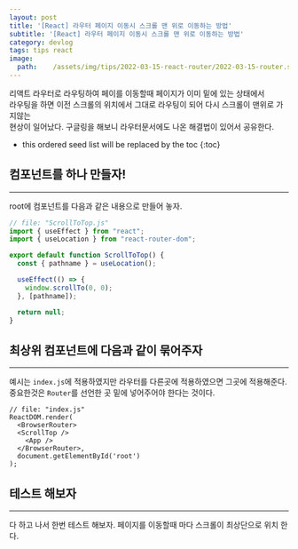 ```yaml
---
layout: post
title: '[React] 라우터 페이지 이동시 스크롤 맨 위로 이동하는 방법'
subtitle: '[React] 라우터 페이지 이동시 스크롤 맨 위로 이동하는 방법'
category: devlog
tags: tips react
image:
  path:    /assets/img/tips/2022-03-15-react-router/2022-03-15-router.svg
---
```


리액트 라우터로 라우팅하여 페이를 이동할때 페이지가 이미 밑에 있는 상태에서  
라우팅을 하면 이전 스크롤의 위치에서 그대로 라우팅이 되어 다시 스크롤이 맨위로 가지않는  
현상이 일어났다. 구글링을 해보니 라우터문서에도 나온 해결법이 있어서 공유한다.  

<!-- more -->

* this ordered seed list will be replaced by the toc
{:toc}  

## 컴포넌트를 하나 만들자!  
---  
root에 컴포넌트를 다음과 같은 내용으로 만들어 놓자. 
```js
// file: "ScrollToTop.js"
import { useEffect } from "react";
import { useLocation } from "react-router-dom";

export default function ScrollToTop() {
  const { pathname } = useLocation();

  useEffect(() => {
    window.scrollTo(0, 0);
  }, [pathname]);

  return null;
}
```

## 최상위 컴포넌트에 다음과 같이 묶어주자  
---  
예시는 `index.js`에 적용하였지만 라우터를 다른곳에 적용하였으면 그곳에 적용해준다.  
중요한것은 `Router`를 선언한 곳 밑에 넣어주어야 한다는 것이다.  

```
// file: "index.js"
ReactDOM.render(
  <BrowserRouter>
  <ScrollTop />
    <App />
  </BrowserRouter>,
  document.getElementById('root')
);
```  


## 테스트 해보자  
---  

다 하고 나서 한번 테스트 해보자. 페이지를 이동할때 마다 스크롤이 최상단으로 위치 한다.